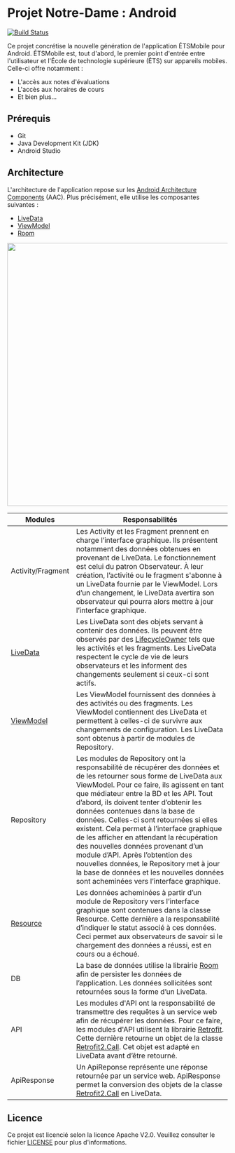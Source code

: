 # Projet Notre-Dame : Android

[![Build Status](https://travis-ci.org/ApplETS/Notre-Dame-Android.svg?branch=master)](https://travis-ci.org/ApplETS/Notre-Dame-Android)

Ce projet concrétise la nouvelle génération de l'application ÉTSMobile pour Android. ÉTSMobile est, tout d'abord, le premier point d'entrée entre l'utilisateur et l'École de technologie supérieure (ÉTS) sur appareils mobiles. Celle-ci offre notamment :

* L'accès aux notes d'évaluations
* L'accès aux horaires de cours
* Et bien plus...

## Prérequis

* Git
* Java Development Kit (JDK)
* Android Studio

## Architecture

L'architecture de l'application repose sur les [Android Architecture Components](https://developer.android.com/topic/libraries/architecture/index.html) (AAC). Plus précisément, elle utilise les composantes suivantes : 
* [LiveData](https://developer.android.com/reference/android/arch/lifecycle/LiveData.html)
* [ViewModel](https://developer.android.com/reference/android/arch/lifecycle/ViewModel.html)
* [Room](https://developer.android.com/topic/libraries/architecture/room.html)

<image src="docs/images/etsmobile_architecture.png" width="600" />

| Modules | Responsabilités |
|-------------------|--------------------------------------------------------------------------------------------------------------------------------------------------------------------------------------------------------------------------------------------------------------------------------------------------------------------------------------------------------------------------------------------------------------------------------------------------------------------------------------------------------------------------------------------------------------------------------------------------------------------------------------------------------|
| Activity/Fragment | Les Activity et les Fragment prennent en charge l’interface graphique. Ils présentent notamment des données obtenues en provenant de LiveData. Le fonctionnement est celui du patron Observateur. À leur création, l’activité ou le fragment s'abonne à un LiveData fournie par le ViewModel. Lors d’un changement, le LiveData avertira son observateur qui pourra alors mettre à jour l’interface graphique. |
| [LiveData](https://developer.android.com/topic/libraries/architecture/livedata.html) | Les LiveData sont des objets servant à contenir des données. Ils peuvent être observés par des [LifecycleOwner](https://developer.android.com/reference/android/arch/lifecycle/LifecycleOwner.html) tels que les activités et les fragments. Les LiveData respectent le cycle de vie de leurs observateurs et les informent des changements seulement si ceux-ci sont actifs. |
| [ViewModel](https://developer.android.com/topic/libraries/architecture/viewmodel.html) | Les ViewModel fournissent des données à des activités ou des fragments. Les ViewModel contiennent des LiveData et permettent à celles-ci de survivre aux changements de configuration. Les LiveData sont obtenus à partir de modules de Repository. |
| Repository | Les modules de Repository ont la responsabilité de récupérer des données et de les retourner sous forme de LiveData aux ViewModel. Pour ce faire, ils agissent en tant que médiateur entre la BD et les API. Tout d’abord, ils doivent tenter d’obtenir les données contenues dans la base de données. Celles-ci sont retournées si elles existent. Cela permet à l’interface graphique de les afficher en attendant la récupération des nouvelles données provenant d’un module d’API. Après l’obtention des nouvelles données, le Repository met à jour la base de données et les nouvelles données sont acheminées vers l’interface graphique. |
| [Resource](https://developer.android.com/topic/libraries/architecture/guide.html#addendum) | Les données acheminées à partir d’un module de Repository vers l’interface graphique sont contenues dans la classe Resource. Cette dernière a la responsabilité d’indiquer le statut associé à ces données. Ceci permet aux observateurs de savoir si le chargement des données a réussi, est en cours ou a échoué. |
| DB | La base de données utilise la librairie [Room](https://developer.android.com/training/data-storage/room/index.html) afin de persister les données de l’application. Les données sollicitées sont retournées sous la forme d’un LiveData. |
| API | Les modules d'API ont la responsabilité de transmettre des requêtes à un service web afin de récupérer les données. Pour ce faire, les modules d'API utilisent la librairie [Retrofit](http://square.github.io/retrofit/). Cette dernière retourne un objet de la classe [Retrofit2.Call](https://square.github.io/retrofit/2.x/retrofit/retrofit2/Call.html). Cet objet est adapté en LiveData avant d’être retourné. |
| ApiResponse | Un ApiReponse représente une réponse retournée par un service web. ApiResponse permet la conversion des objets de la classe [Retrofit2.Call](https://square.github.io/retrofit/2.x/retrofit/retrofit2/Call.html) en LiveData. |

## Licence

Ce projet est licencié selon la licence Apache V2.0. Veuillez consulter le fichier [LICENSE](https://github.com/ApplETS/Notre-Dame-Android/blob/master/LICENSE) pour plus d'informations.

